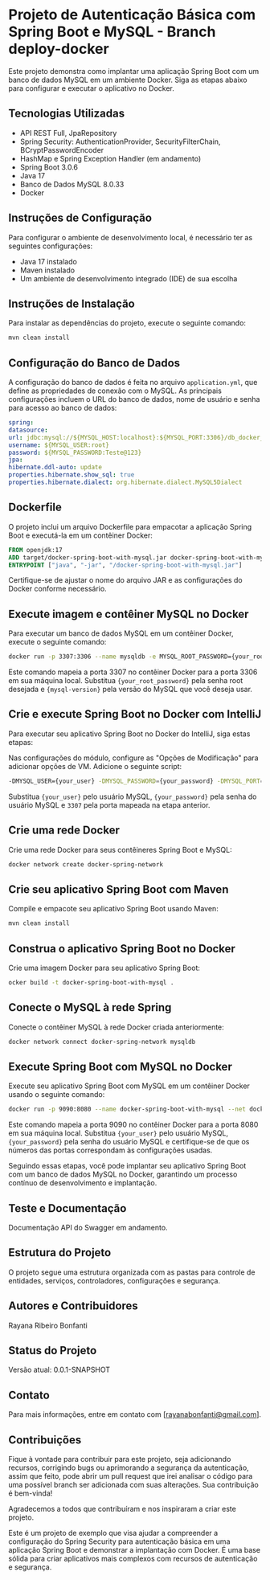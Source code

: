 # Projeto de Autenticação Básica com Spring Boot e MySQL - Branch deploy-docker
Este projeto demonstra como implantar uma aplicação Spring Boot com um banco de dados MySQL em um ambiente Docker. Siga as etapas abaixo para configurar e executar o aplicativo no Docker.

## Tecnologias Utilizadas
- API REST Full, JpaRepository
- Spring Security: AuthenticationProvider, SecurityFilterChain, BCryptPasswordEncoder
- HashMap e Spring Exception Handler (em andamento)
- Spring Boot 3.0.6
- Java 17
- Banco de Dados MySQL 8.0.33
- Docker

## Instruções de Configuração
Para configurar o ambiente de desenvolvimento local, é necessário ter as seguintes configurações:
- Java 17 instalado
- Maven instalado
- Um ambiente de desenvolvimento integrado (IDE) de sua escolha

## Instruções de Instalação
Para instalar as dependências do projeto, execute o seguinte comando:

```bash
mvn clean install
```

## Configuração do Banco de Dados
A configuração do banco de dados é feita no arquivo `application.yml`, que define as propriedades de conexão com o MySQL. As principais configurações incluem o URL do banco de dados, nome de usuário e senha para acesso ao banco de dados:

```yaml
spring:
datasource:
url: jdbc:mysql://${MYSQL_HOST:localhost}:${MYSQL_PORT:3306}/db_docker_spring_mysql
username: ${MYSQL_USER:root}
password: ${MYSQL_PASSWORD:Teste@123}
jpa:
hibernate.ddl-auto: update
properties.hibernate.show_sql: true
properties.hibernate.dialect: org.hibernate.dialect.MySQL5Dialect
```

## Dockerfile
O projeto inclui um arquivo Dockerfile para empacotar a aplicação Spring Boot e executá-la em um contêiner Docker:

```Dockerfile
FROM openjdk:17
ADD target/docker-spring-boot-with-mysql.jar docker-spring-boot-with-mysql.jar
ENTRYPOINT ["java", "-jar", "/docker-spring-boot-with-mysql.jar"]
```
Certifique-se de ajustar o nome do arquivo JAR e as configurações do Docker conforme necessário.

## Execute imagem e contêiner MySQL no Docker
Para executar um banco de dados MySQL em um contêiner Docker, execute o seguinte comando:

```bash
docker run -p 3307:3306 --name mysqldb -e MYSQL_ROOT_PASSWORD={your_root_password} -e MYSQL_DATABASE=db_docker_spring_mysql mysql:{mysql-version}
```

Este comando mapeia a porta 3307 no contêiner Docker para a porta 3306 em sua máquina local. Substitua `{your_root_password}` pela senha root desejada e `{mysql-version}` pela versão do MySQL que você deseja usar.

## Crie e execute Spring Boot no Docker com IntelliJ
Para executar seu aplicativo Spring Boot no Docker do IntelliJ, siga estas etapas:

Nas configurações do módulo, configure as "Opções de Modificação" para adicionar opções de VM. Adicione o seguinte script:

```bash
-DMYSQL_USER={your_user} -DMYSQL_PASSWORD={your_password} -DMYSQL_PORT=3307
```
Substitua `{your_user}` pelo usuário MySQL, `{your_password}` pela senha do usuário MySQL e `3307` pela porta mapeada na etapa anterior.

## Crie uma rede Docker
Crie uma rede Docker para seus contêineres Spring Boot e MySQL:

```bash
docker network create docker-spring-network
```

## Crie seu aplicativo Spring Boot com Maven
Compile e empacote seu aplicativo Spring Boot usando Maven:

```bash
mvn clean install
```

## Construa o aplicativo Spring Boot no Docker
Crie uma imagem Docker para seu aplicativo Spring Boot:

```bash
ocker build -t docker-spring-boot-with-mysql .
```

## Conecte o MySQL à rede Spring
Conecte o contêiner MySQL à rede Docker criada anteriormente:

```bash
docker network connect docker-spring-network mysqldb
```

## Execute Spring Boot com MySQL no Docker
Execute seu aplicativo Spring Boot com MySQL em um contêiner Docker usando o seguinte comando:

```bash
docker run -p 9090:8080 --name docker-spring-boot-with-mysql --net docker-spring-network -e MYSQL_HOST=mysqldb -e MYSQL_USER={your_user} -e MYSQL_PASSWORD={your_password} -e MYSQL_PORT=3306 docker-spring-boot-with-mysql
```

Este comando mapeia a porta 9090 no contêiner Docker para a porta 8080 em sua máquina local. Substitua `{your_user}` pelo usuário MySQL, `{your_password}` pela senha do usuário MySQL e certifique-se de que os números das portas correspondam às configurações usadas.

Seguindo essas etapas, você pode implantar seu aplicativo Spring Boot com um banco de dados MySQL no Docker, garantindo um processo contínuo de desenvolvimento e implantação.


## Teste e Documentação
Documentação API do Swagger em andamento.

## Estrutura do Projeto
O projeto segue uma estrutura organizada com as pastas para controle de entidades, serviços, controladores, configurações e segurança.

## Autores e Contribuidores
Rayana Ribeiro Bonfanti

## Status do Projeto
Versão atual: 0.0.1-SNAPSHOT

## Contato
Para mais informações, entre em contato com [rayanabonfanti@gmail.com].

## Contribuições
Fique à vontade para contribuir para este projeto, seja adicionando recursos, corrigindo bugs ou aprimorando a segurança da autenticação, assim que feito, pode abrir um pull request que irei analisar o código para uma possível branch ser adicionada com suas alterações. Sua contribuição é bem-vinda!

Agradecemos a todos que contribuíram e nos inspiraram a criar este projeto.

Este é um projeto de exemplo que visa ajudar a compreender a configuração do Spring Security para autenticação básica em uma aplicação Spring Boot e demonstrar a implantação com Docker. É uma base sólida para criar aplicativos mais complexos com recursos de autenticação e segurança.
